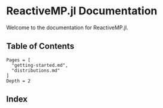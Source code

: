 # ReactiveMP.jl Documentation

Welcome to the documentation for ReactiveMP.jl.

## Table of Contents

```@contents
Pages = [
  "getting-started.md",
  "distributions.md"
]
Depth = 2
```

## Index

```@index
```
